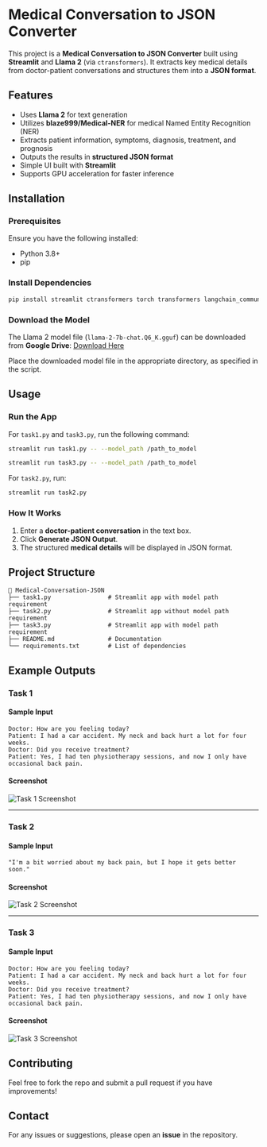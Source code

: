 # Medical Conversation to JSON Converter

This project is a **Medical Conversation to JSON Converter** built using **Streamlit** and **Llama 2** (via `ctransformers`). It extracts key medical details from doctor-patient conversations and structures them into a **JSON format**.

## Features
- Uses **Llama 2** for text generation
- Utilizes **blaze999/Medical-NER** for medical Named Entity Recognition (NER)
- Extracts patient information, symptoms, diagnosis, treatment, and prognosis
- Outputs the results in **structured JSON format**
- Simple UI built with **Streamlit**
- Supports GPU acceleration for faster inference

## Installation
### Prerequisites
Ensure you have the following installed:
- Python 3.8+
- pip

### Install Dependencies
```bash
pip install streamlit ctransformers torch transformers langchain_community
```

### Download the Model
The Llama 2 model file (`llama-2-7b-chat.Q6_K.gguf`) can be downloaded from **Google Drive**:
[Download Here](https://drive.google.com/file/d/1NbIqcK00t6wrVCiV_J4SFi6_Uj2w7Hf6/view?usp=drive_link)

Place the downloaded model file in the appropriate directory, as specified in the script.

## Usage
### Run the App
For `task1.py` and `task3.py`, run the following command:
```bash
streamlit run task1.py -- --model_path /path_to_model
```
```bash
streamlit run task3.py -- --model_path /path_to_model
```

For `task2.py`, run:
```bash
streamlit run task2.py
```

### How It Works
1. Enter a **doctor-patient conversation** in the text box.
2. Click **Generate JSON Output**.
3. The structured **medical details** will be displayed in JSON format.

## Project Structure
```
📂 Medical-Conversation-JSON
├── task1.py                # Streamlit app with model path requirement
├── task2.py                # Streamlit app without model path requirement
├── task3.py                # Streamlit app with model path requirement
├── README.md               # Documentation
└── requirements.txt        # List of dependencies
```

## Example Outputs
### Task 1
#### Sample Input
```
Doctor: How are you feeling today?
Patient: I had a car accident. My neck and back hurt a lot for four weeks.
Doctor: Did you receive treatment?
Patient: Yes, I had ten physiotherapy sessions, and now I only have occasional back pain.
```


#### Screenshot
![Task 1 Screenshot](images/task1_output.png)

---

### Task 2
#### Sample Input
```
"I'm a bit worried about my back pain, but I hope it gets better soon."
```



#### Screenshot
![Task 2 Screenshot](images/task2_output.png)

---

### Task 3
#### Sample Input
```
Doctor: How are you feeling today?
Patient: I had a car accident. My neck and back hurt a lot for four weeks.
Doctor: Did you receive treatment?
Patient: Yes, I had ten physiotherapy sessions, and now I only have occasional back pain.
```



#### Screenshot
![Task 3 Screenshot](images/task3_output.png)

## Contributing
Feel free to fork the repo and submit a pull request if you have improvements!

## Contact
For any issues or suggestions, please open an **issue** in the repository.
